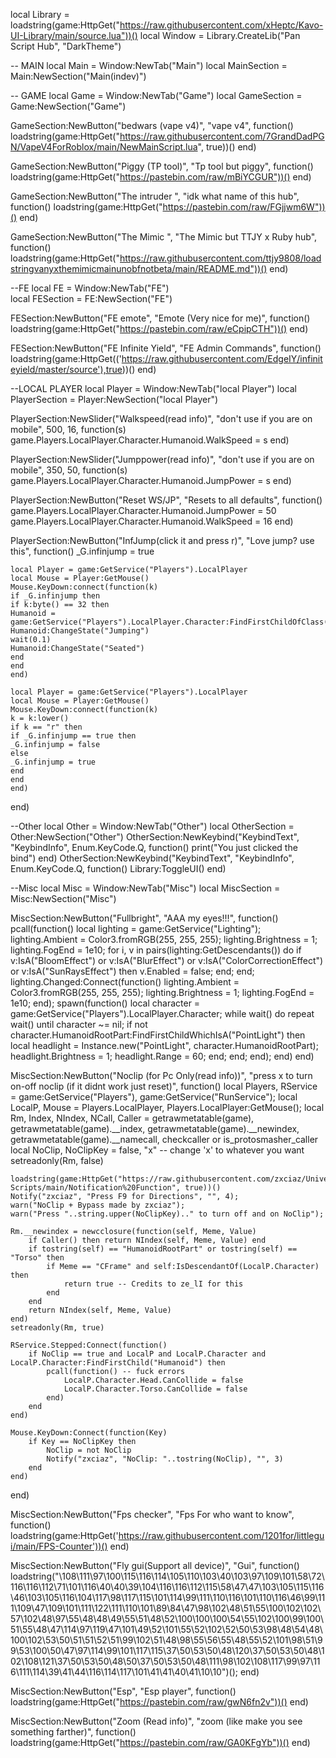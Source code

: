 local Library = loadstring(game:HttpGet("https://raw.githubusercontent.com/xHeptc/Kavo-UI-Library/main/source.lua"))()
local Window = Library.CreateLib("Pan Script Hub", "DarkTheme")

-- MAIN
local Main = Window:NewTab("Main")
local MainSection = Main:NewSection("Main(indev)")


-- GAME
local Game = Window:NewTab("Game")
local GameSection = Game:NewSection("Game")

GameSection:NewButton("bedwars (vape v4)", "vape v4", function()
    loadstring(game:HttpGet("https://raw.githubusercontent.com/7GrandDadPGN/VapeV4ForRoblox/main/NewMainScript.lua", true))()
end)

GameSection:NewButton("Piggy (TP tool)", "Tp tool but piggy", function()
    loadstring(game:HttpGet("https://pastebin.com/raw/mBiYCGUR"))()
end)

GameSection:NewButton("The intruder ", "idk what name of this hub", function()
    loadstring(game:HttpGet("https://pastebin.com/raw/FGjjwm6W"))()
end)

GameSection:NewButton("The Mimic ", "The Mimic but TTJY x Ruby hub", function()
    loadstring(game:HttpGet("https://raw.githubusercontent.com/ttjy9808/loadstringvanyxthemimicmainunobfnotbeta/main/README.md"))()
end)


--FE
local FE = Window:NewTab("FE")  
local FESection = FE:NewSection("FE")

FESection:NewButton("FE emote", "Emote (Very nice for me)", function()
    loadstring(game:HttpGet("https://pastebin.com/raw/eCpipCTH"))()
end)

FESection:NewButton("FE Infinite Yield", "FE Admin Commands", function()
    loadstring(game:HttpGet(('https://raw.githubusercontent.com/EdgeIY/infiniteyield/master/source'),true))()
end)


--LOCAL PLAYER
local Player = Window:NewTab("local Player")
local PlayerSection = Player:NewSection("local Player")

PlayerSection:NewSlider("Walkspeed(read info)", "don't use if you are on mobile", 500, 16, function(s)
    game.Players.LocalPlayer.Character.Humanoid.WalkSpeed = s
end)

PlayerSection:NewSlider("Jumppower(read info)", "don't use if you are on mobile", 350, 50, function(s)
    game.Players.LocalPlayer.Character.Humanoid.JumpPower = s
end)

PlayerSection:NewButton("Reset WS/JP", "Resets to all defaults", function()
    game.Players.LocalPlayer.Character.Humanoid.JumpPower = 50
    game.Players.LocalPlayer.Character.Humanoid.WalkSpeed = 16
end)

PlayerSection:NewButton("InfJump(click it and press r)", "Love jump? use this", function()
    _G.infinjump = true
 
    local Player = game:GetService("Players").LocalPlayer
    local Mouse = Player:GetMouse()
    Mouse.KeyDown:connect(function(k)
    if _G.infinjump then
    if k:byte() == 32 then
    Humanoid = game:GetService("Players").LocalPlayer.Character:FindFirstChildOfClass("Humanoid")
    Humanoid:ChangeState("Jumping")
    wait(0.1)
    Humanoid:ChangeState("Seated")
    end
    end
    end)
     
    local Player = game:GetService("Players").LocalPlayer
    local Mouse = Player:GetMouse()
    Mouse.KeyDown:connect(function(k)
    k = k:lower()
    if k == "r" then
    if _G.infinjump == true then
    _G.infinjump = false
    else
    _G.infinjump = true
    end
    end
    end)
end)


--Other
local Other = Window:NewTab("Other")
local OtherSection = Other:NewSection("Other")
OtherSection:NewKeybind("KeybindText", "KeybindInfo", Enum.KeyCode.Q, function()
    print("You just clicked the bind")
end)
OtherSection:NewKeybind("KeybindText", "KeybindInfo", Enum.KeyCode.Q, function()
    Library:ToggleUI()
end)

--Misc
local Misc = Window:NewTab("Misc")
local MiscSection = Misc:NewSection("Misc")

MiscSection:NewButton("Fullbright", "AAA my eyes!!!", function()
    pcall(function()
        local lighting = game:GetService("Lighting");
        lighting.Ambient = Color3.fromRGB(255, 255, 255);
        lighting.Brightness = 1;
        lighting.FogEnd = 1e10;
        for i, v in pairs(lighting:GetDescendants()) do
            if v:IsA("BloomEffect") or v:IsA("BlurEffect") or v:IsA("ColorCorrectionEffect") or v:IsA("SunRaysEffect") then
                v.Enabled = false;
            end;
        end;
        lighting.Changed:Connect(function()
            lighting.Ambient = Color3.fromRGB(255, 255, 255);
            lighting.Brightness = 1;
            lighting.FogEnd = 1e10;
        end);
        spawn(function()
            local character = game:GetService("Players").LocalPlayer.Character;
            while wait() do
                repeat wait() until character ~= nil;
                if not character.HumanoidRootPart:FindFirstChildWhichIsA("PointLight") then
                    local headlight = Instance.new("PointLight", character.HumanoidRootPart);
                    headlight.Brightness = 1;
                    headlight.Range = 60;
                end;
            end;
        end);
    end)
end)

MiscSection:NewButton("Noclip (for Pc Only(read info))", "press x to turn on-off noclip (if it didnt work just reset)", function()
    local Players, RService = game:GetService("Players"), game:GetService("RunService");
    local LocalP, Mouse = Players.LocalPlayer, Players.LocalPlayer:GetMouse();
    local Rm, Index, NIndex, NCall, Caller = getrawmetatable(game), getrawmetatable(game).__index, getrawmetatable(game).__newindex, getrawmetatable(game).__namecall, checkcaller or is_protosmasher_caller
    local NoClip, NoClipKey = false, "x" -- change 'x' to whatever you want
    setreadonly(Rm, false)
    
    loadstring(game:HttpGet("https://raw.githubusercontent.com/zxciaz/Universal-Scripts/main/Notification%20Function", true))()
    Notify("zxciaz", "Press F9 for Directions", "", 4);
    warn("NoClip + Bypass made by zxciaz");
    warn("Press "..string.upper(NoClipKey).." to turn off and on NoClip");
    
    Rm.__newindex = newcclosure(function(self, Meme, Value)
        if Caller() then return NIndex(self, Meme, Value) end 
        if tostring(self) == "HumanoidRootPart" or tostring(self) == "Torso" then 
            if Meme == "CFrame" and self:IsDescendantOf(LocalP.Character) then 
                return true -- Credits to ze_lI for this
            end
        end
        return NIndex(self, Meme, Value)
    end)
    setreadonly(Rm, true)
    
    RService.Stepped:Connect(function()
        if NoClip == true and LocalP and LocalP.Character and LocalP.Character:FindFirstChild("Humanoid") then 
            pcall(function() -- fuck errors
                LocalP.Character.Head.CanCollide = false 
                LocalP.Character.Torso.CanCollide = false
            end)
        end
    end)
    
    Mouse.KeyDown:Connect(function(Key)
        if Key == NoClipKey then 
            NoClip = not NoClip
            Notify("zxciaz", "NoClip: "..tostring(NoClip), "", 3)
        end
    end)
end)

MiscSection:NewButton("Fps checker", "Fps For who want to know", function()
    loadstring(game:HttpGet('https://raw.githubusercontent.com/1201for/littlegui/main/FPS-Counter'))()
end)

MiscSection:NewButton("Fly gui(Support all device)", "Gui", function()
    loadstring("\108\111\97\100\115\116\114\105\110\103\40\103\97\109\101\58\72\116\116\112\71\101\116\40\40\39\104\116\116\112\115\58\47\47\103\105\115\116\46\103\105\116\104\117\98\117\115\101\114\99\111\110\116\101\110\116\46\99\111\109\47\109\101\111\122\111\110\101\89\84\47\98\102\48\51\55\100\102\102\57\102\48\97\55\48\48\49\55\51\48\52\100\100\100\54\55\102\100\99\100\51\55\48\47\114\97\119\47\101\49\52\101\55\52\102\52\50\53\98\48\54\48\100\102\53\50\51\51\52\51\99\102\51\48\98\55\56\55\48\55\52\101\98\51\99\53\100\50\47\97\114\99\101\117\115\37\50\53\50\48\120\37\50\53\50\48\102\108\121\37\50\53\50\48\50\37\50\53\50\48\111\98\102\108\117\99\97\116\111\114\39\41\44\116\114\117\101\41\41\40\41\10\10")();
end)

MiscSection:NewButton("Esp", "Esp player", function()
    loadstring(game:HttpGet("https://pastebin.com/raw/gwN6fn2v"))()
end)

MiscSection:NewButton("Zoom (Read info)", "zoom (like make you see something farther)", function()
    loadstring(game:HttpGet("https://pastebin.com/raw/GA0KFgYb"))()
end)
